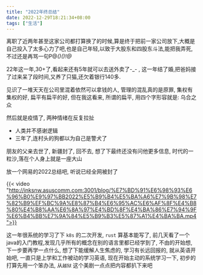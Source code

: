 ```yaml
---
title: "2022年终总结"
date: 2022-12-29T18:21:34+08:00
tags: ["生活"]
---
```


离职了近两年甚至这家公司都打算换了的时候,算是终于把前一家公司放下,大概是自己投入了太多心力了吧,也是自己年轻,以致于大股东和四股东斗法,能把我弄死,不过还是再骂一句P@*()$%_)!@#*$()!@*

22年这一年,30+了,看起来还有5年就可以去送外卖了-_-  , 这一年结了婚,把爸妈接了过来呆了段时间,又养了只猫,还欠着银行140多. 

见识了一堆天天在公司里混着依然可以拿钱的人, 管理的混乱真的是原罪, 集权有集权的好, 扁平有扁平的好, 但在我这看来, 所谓的扁平, 用四个字形容就是: 乌合之众 

然后就是疫情了, 两种情绪在反复拉扯

- 人类并不感谢逻辑 
- 三年了,连村头的狗都以为自己是警犬了

朋友的父亲去世了, 新疆封了, 回不去, 想了下最终还没有问他更多信息, 时代的一粒沙,落在个人身上就是一座大山

放一个网易的2022总结吧, 听说已经全网被封了

{{< video "http://inksnw.asuscomm.com:3001/blog/%E7%BD%91%E6%98%93%E6%96%B0%E9%97%BB2022%E5%B9%B4%E5%BA%A6%E7%9B%98%E7%82%B9%EF%BC%9A%E8%87%B4%E6%95%AC%E6%AF%8F%E4%B8%80%E4%B8%AA%E6%8A%97%E4%BD%8F%E4%BA%86%E7%94%9F%E6%B4%BB%E7%9A%84%E5%B9%B3%E5%87%A1%E4%BA%BA.mp4">}}

这一年很系统的学习了下 `k8s` 的二次开发, `rust` 算基本能写了, 前几天看了一个java的入门教程,发现几乎所有的概念在别的语言里都已经学到了, 不由的开始想, 下一步要再学一点什么, 想了下能缓解人生焦虑的, 学习有长远回报的, 就从英语开始吧, 一直只是上学和工作被动的学习英语, 现在开始主动的系统学习一下, 初步的打算先用一个笨办法, 从`越狱` 这个美剧一点点把内容都扒下来吧
